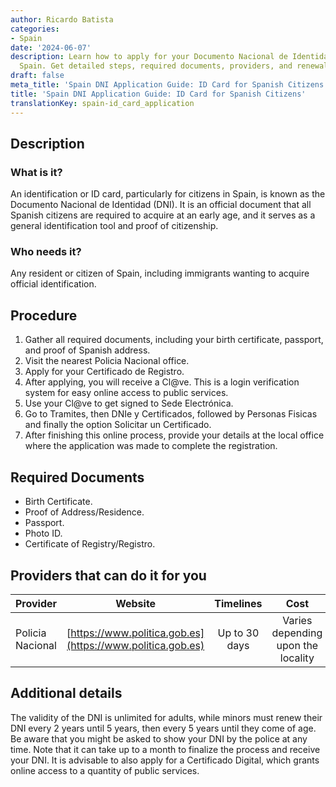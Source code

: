 ```yaml
---
author: Ricardo Batista
categories:
- Spain
date: '2024-06-07'
description: Learn how to apply for your Documento Nacional de Identidad (DNI) in
  Spain. Get detailed steps, required documents, providers, and renewal information.
draft: false
meta_title: 'Spain DNI Application Guide: ID Card for Spanish Citizens'
title: 'Spain DNI Application Guide: ID Card for Spanish Citizens'
translationKey: spain-id_card_application
---
```



## Description
### What is it?
An identification or ID card, particularly for citizens in Spain, is known as the Documento Nacional de Identidad (DNI). It is an official document that all Spanish citizens are required to acquire at an early age, and it serves as a general identification tool and proof of citizenship. 

### Who needs it?
Any resident or citizen of Spain, including immigrants wanting to acquire official identification.

## Procedure
1. Gather all required documents, including your birth certificate, passport, and proof of Spanish address.
2. Visit the nearest Policia Nacional office. 
3. Apply for your Certificado de Registro.
4. After applying, you will receive a Cl@ve. This is a login verification system for easy online access to public services.
5. Use your Cl@ve to get signed to Sede Electrónica.
6. Go to Tramites, then DNIe y Certificados, followed by Personas Fisicas and finally the option Solicitar un Certificado.
7. After finishing this online process, provide your details at the local office where the application was made to complete the registration.

## Required Documents
- Birth Certificate.
- Proof of Address/Residence.
- Passport.
- Photo ID.
- Certificate of Registry/Registro.

## Providers that can do it for you

| Provider        |     Website     |     Timelines    |       Cost      |
| --------------- | --------------- |  :-------------: | :-------------: |
| Policia Nacional |  [https://www.politica.gob.es](https://www.politica.gob.es) |      Up to 30 days      |        Varies depending upon the locality       |

## Additional details
The validity of the DNI is unlimited for adults, while minors must renew their DNI every 2 years until 5 years, then every 5 years until they come of age. Be aware that you might be asked to show your DNI by the police at any time. Note that it can take up to a month to finalize the process and receive your DNI. It is advisable to also apply for a Certificado Digital, which grants online access to a quantity of public services.